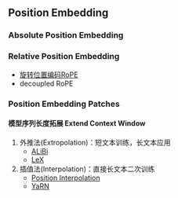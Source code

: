 ## Position Embedding

### Absolute Position Embedding

### Relative Position Embedding
- [旋转位置编码RoPE](RelativePE/RoPE.md)
- decoupled RoPE

### Position Embedding Patches

#### 模型序列长度拓展 Extend Context Window
1. 外推法(Extropolation)：短文本训练，长文本应用
    - [ALiBi](PE_patch/ALiBi.md)
    - [LeX](PE_patch/LeX.md)
2. 插值法(Interpolation)：直接长文本二次训练
    - [Position Interpolation](PE_patch/Position_Interpolation.md)
    - [YaRN](PE_patch/YaRN.md)